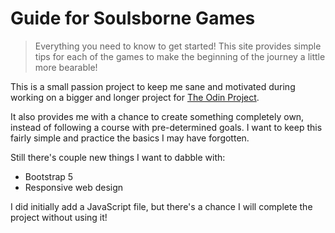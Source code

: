 # Guide for Soulsborne Games

> Everything you need to know to get started!
> This site provides simple tips for each of the games to make the beginning of the journey a little more bearable!

This is a small passion project to keep me sane and motivated during working on a bigger and longer project for [The Odin Project](https://www.theodinproject.com).

It also provides me with a chance to create something completely own, instead of following a course with pre-determined goals.
I want to keep this fairly simple and practice the basics I may have forgotten.

Still there's couple new things I want to dabble with:

- Bootstrap 5
- Responsive web design

I did initially add a JavaScript file, but there's a chance I will complete the project without using it!

